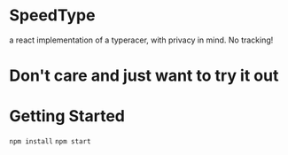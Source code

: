 # SpeedType
a react implementation of a typeracer, with privacy in mind. No tracking!

# Don't care and just want to try it out


# Getting Started
`npm install`
`npm start`
